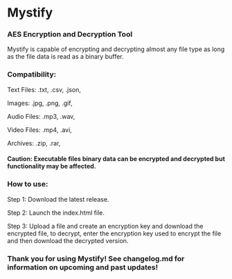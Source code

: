 # Mystify
### AES Encryption and Decryption Tool
Mystify is capable of encrypting and decrypting almost any file type as long as the file data is read as a binary buffer.
### Compatibility:

Text Files: .txt, .csv, .json,

Images: .jpg, .png, .gif,

Audio Files: .mp3, .wav,

Video Files: .mp4, .avi,

Archives: .zip, .rar,

#### Caution: Executable files binary data can be encrypted and decrypted but functionality may be affected.

### How to use:

Step 1: Download the latest release.

Step 2: Launch the index.html file.

Step 3: Upload a file and create an encryption key and download the encrypted file, to decrypt, enter the encryption key used to encrypt the file and then download the decrypted version.

### Thank you for using Mystify! See changelog.md for information on upcoming and past updates!
